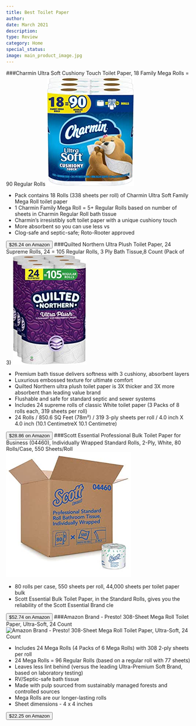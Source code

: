 ```yaml
---
title: Best Toilet Paper
author: 
date: March 2021
description: 
type: Review
category: Home
special_status: 
image: main_product_image.jpg
---
```

###Charmin Ultra Soft Cushiony Touch Toilet Paper, 18 Family Mega Rolls = 90 Regular Rolls
![Charmin Ultra Soft Cushiony Touch Toilet Paper, 18 Family Mega Rolls = 90 Regular Rolls](./CharminUl.jpeg)
- Pack contains 18 Rolls (338 sheets per roll) of Charmin Ultra Soft Family Mega Roll toilet paper
- 1 Charmin Family Mega Roll = 5+ Regular Rolls based on number of sheets in Charmin Regular Roll bath tissue
- Charmin’s irresistibly soft toilet paper with a unique cushiony touch
- More absorbent so you can use less vs
- Clog-safe and septic-safe; Roto-Rooter approved

[<button class="button">$26.24 on Amazon</button>](https://www.amazon.com/gp/slredirect/picassoRedirect.html/ref=pa_sp_atf_aps_sr_pg1_1?ie=UTF8&adId=A055958539LMIGH7VR5MY&url=%2FCharmin-Toilet-Family-Cushiony-Packaging%2Fdp%2FB07986PWD3%2Fref%3Dsr_1_1_sspa%3Fdchild%3D1%26keywords%3Dtoilet%2Bpaper%26qid%3D1614631223%26sr%3D8-1-spons%26psc%3D1&qualifier=1614631223&id=6779287469213396&widgetName=sp_atf)
###Quilted Northern Ultra Plush Toilet Paper, 24 Supreme Rolls, 24 = 105 Regular Rolls, 3 Ply Bath Tissue,8 Count (Pack of 3)
![Quilted Northern Ultra Plush Toilet Paper, 24 Supreme Rolls, 24 = 105 Regular Rolls, 3 Ply Bath Tissue,8 Count (Pack of 3)](./QuiltedNo.jpeg)
- Premium bath tissue delivers softness with 3 cushiony, absorbent layers
- Luxurious embossed texture for ultimate comfort
- Quilted Northern ultra plush toilet paper is 3X thicker and 3X more absorbent than leading value brand
- Flushable and safe for standard septic and sewer systems
- Includes 24 supreme rolls of classic White toilet paper (3 Packs of 8 rolls each, 319 sheets per roll)
- 24 Rolls / 850.6 SQ Feet (78m²) / 319 3-ply sheets per roll / 4.0 inch X 4.0 inch (10.1 CentimetreX 10.1 Centimetre)

[<button class="button">$28.86 on Amazon</button>](https://www.amazon.com/gp/slredirect/picassoRedirect.html/ref=pa_sp_atf_aps_sr_pg1_1?ie=UTF8&adId=A065310219Q8MU9M1LFPM&url=%2FQuilted-Northern-Toilet-Supreme-Regular%2Fdp%2FB01B5KAAUS%2Fref%3Dsr_1_2_sspa%3Fdchild%3D1%26keywords%3Dtoilet%2Bpaper%26qid%3D1614631223%26sr%3D8-2-spons%26psc%3D1&qualifier=1614631223&id=6779287469213396&widgetName=sp_atf)
###Scott Essential Professional Bulk Toilet Paper for Business (04460), Individually Wrapped Standard Rolls, 2-Ply, White, 80 Rolls/Case, 550 Sheets/Roll
![Scott Essential Professional Bulk Toilet Paper for Business (04460), Individually Wrapped Standard Rolls, 2-Ply, White, 80 Rolls/Case, 550 Sheets/Roll](./ScottEsse.jpeg)
- 80 rolls per case, 550 sheets per roll, 44,000 sheets per toilet paper bulk
- Scott Essential Bulk Toilet Paper, in the Standard Rolls, gives you the reliability of the Scott Essential Brand cle

[<button class="button">$52.74 on Amazon</button>](https://www.amazon.com/gp/slredirect/picassoRedirect.html/ref=pa_sp_atf_aps_sr_pg1_1?ie=UTF8&adId=A09180333G62JRGOM3G5V&url=%2FEssential-Professional-Business-Individually-Standard%2Fdp%2FB001AZFA0O%2Fref%3Dsr_1_3_sspa%3Fdchild%3D1%26keywords%3Dtoilet%2Bpaper%26qid%3D1614631223%26sr%3D8-3-spons%26psc%3D1&qualifier=1614631223&id=6779287469213396&widgetName=sp_atf)
###Amazon Brand - Presto! 308-Sheet Mega Roll Toilet Paper, Ultra-Soft, 24 Count
![Amazon Brand - Presto! 308-Sheet Mega Roll Toilet Paper, Ultra-Soft, 24 Count](https://images-na.ssl-images-amazon.com/images/I/71bgaMKkxUL.__AC_SY300_SX300_QL70_ML2_.jpg)
- Includes 24 Mega Rolls (4 Packs of 6 Mega Rolls) with 308 2-ply sheets per roll
- 24 Mega Rolls = 96 Regular Rolls (based on a regular roll with 77 sheets)
- Leaves less lint behind (versus the leading Ultra-Premium Soft Brand, based on laboratory testing)
- RV/Septic-safe bath tissue
- Made with pulp sourced from sustainably managed forests and controlled sources
- Mega Rolls are our longer-lasting rolls
- Sheet dimensions - 4 x 4 inches

[<button class="button">$22.25 on Amazon</button>](https://www.amazon.com/Amazon-Brand-Presto-308-Sheet-Ultra-Soft/dp/B074CRK54X/ref=sr_1_7?dchild=1&keywords=toilet+paper&qid=1614631223&sr=8-7)
